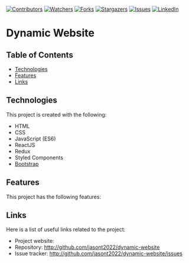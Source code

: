 <!-- Project Shields -->
<!--
*** Using markdown "reference style" links for readability.
*** Reference links are enclosed in brackets [ ] instead of parentheses ( ).
*** See the bottom of this document for the declaration of the reference variables
-->
[![Contributors][contributors-shield]][contributors-url]
[![Watchers][watchers-shield]][watchers-url]
[![Forks][forks-shield]][forks-url]
[![Stargazers][stars-shield]][stars-url]
[![Issues][issues-shield]][issues-url]
[![LinkedIn][linkedin-shield]][linkedin-url]

# Dynamic Website

## Table of Contents
* [Technologies](#technologies)
* [Features](#features)
* [Links](#links)

## Technologies
This project is created with the following:
* HTML
* CSS
* JavaScript (ES6)
* ReactJS
* Redux
* Styled Components
* [Bootstrap](https://getbootstrap.com/)

## Features
This project has the following features:

## Links
Here is a list of useful links related to the project:
* Project website: 
* Repository: http://github.com/jasont2022/dynamic-website
* Issue tracker: http://github.com/jasont2022/dynamic-website/issues

<!-- Links -->
[contributors-shield]: https://img.shields.io/github/contributors/jasont2022/dynamic-website.svg?color=brightgreen&style=flat-square
[contributors-url]: https://github.com/jasont2022/dynamic-website/graphs/contributors
[watchers-shield]: https://img.shields.io/github/watchers/jasont2022/dynamic-website?style=flat-square
[watchers-url]: https://github.com/jasont2022/dynamic-website/watchers
[forks-shield]: https://img.shields.io/github/forks/jasont2022/dynamic-website.svg?style=flat-square
[forks-url]: https://github.com/jasont2022/dynamic-website/network/members
[stars-shield]: https://img.shields.io/github/stars/jasont2022/dynamic-website.svg?style=flat-square
[stars-url]: https://github.com/jasont2022/dynamic-website/stargazers
[issues-shield]: https://img.shields.io/github/issues/jasont2022/dynamic-website?color=success&style=flat-square
[issues-url]: https://github.com/jasont2022/dynamic-website/issues
[linkedin-shield]: https://img.shields.io/badge/-LinkedIn-black.svg?style=flat-square&logo=linkedin&colorB=555
[linkedin-url]: https://linkedin.com/in/jasontran2022
